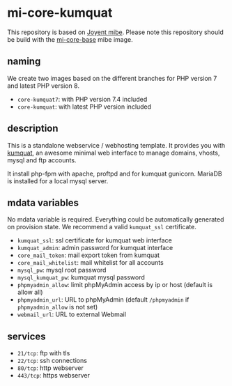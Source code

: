 # mi-core-kumquat

This repository is based on [Joyent mibe](https://github.com/joyent/mibe). Please note this repository should be build with the [mi-core-base](https://github.com/skylime/mi-core-base) mibe image.


## naming

We create two images based on the different branches for PHP version 7 and latest PHP version 8.

- `core-kumquat7`: with PHP version 7.4 included
- `core-kumquat`: with latest PHP version included

## description

This is a standalone webservice / webhosting template. It provides you with
[kumquat](https://github.com/wiedi/kumquat), an awesome minimal web interface to
manage domains, vhosts, mysql and ftp accounts.

It install php-fpm with apache, proftpd and for kumquat gunicorn. MariaDB is
installed for a local mysql server.

## mdata variables

No mdata variable is required. Everything could be automatically generated on
provision state. We recommend a valid `kumquat_ssl` certificate.

- `kumquat_ssl`: ssl certificate for kumquat web interface
- `kumquat_admin`: admin password for kumquat interface
- `core_mail_token`: mail export token from kumquat
- `core_mail_whitelist`: mail whitelist for all accounts
- `mysql_pw`: mysql root password
- `mysql_kumquat_pw`: kumquat mysql password
- `phpmyadmin_allow`: limit phpMyAdmin access by ip or host (default is allow all)
- `phpmyadmin_url`: URL to phpMyAdmin (default `/phpmyadmin` if `phpmyadmin_allow` is not set)
- `webmail_url`: URL to external Webmail

## services

- `21/tcp`: ftp with tls
- `22/tcp`: ssh connections
- `80/tcp`: http webserver
- `443/tcp`: https webserver
